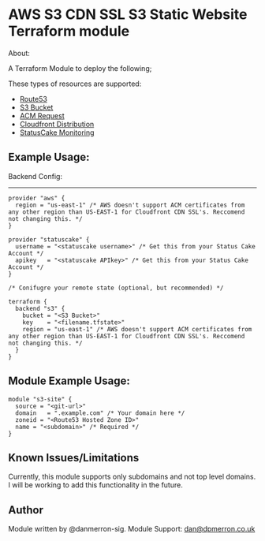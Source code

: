 AWS S3 CDN SSL S3 Static Website Terraform module
================================================

About:

A Terraform Module to deploy the following; 

These types of resources are supported:

* [Route53](https://www.terraform.io/docs/providers/aws/r/route53_record.html)
* [S3 Bucket](https://www.terraform.io/docs/providers/aws/r/s3_bucket.html)
* [ACM Request](https://www.terraform.io/docs/providers/aws/d/acm_certificate.html)
* [Cloudfront Distribution](https://www.terraform.io/docs/providers/aws/r/cloudfront_distribution.html) 
* [StatusCake Monitoring](https://www.terraform.io/docs/providers/statuscake/index.html)


Example Usage:
------------------------

Backend Config: 
- - - - - - - - 

```
provider "aws" {
  region = "us-east-1" /* AWS doesn't support ACM certificates from any other region than US-EAST-1 for Cloudfront CDN SSL's. Reccomend not changing this. */
}

provider "statuscake" {
  username = "<statuscake username>" /* Get this from your Status Cake Account */
  apikey   = "<statuscake APIkey>" /* Get this from your Status Cake Account */
}

/* Conifugre your remote state (optional, but recommended) */

terraform {
  backend "s3" {
    bucket = "<S3 Bucket>"
    key    = "<filename.tfstate>"
    region = "us-east-1" /* AWS doesn't support ACM certificates from any other region than US-EAST-1 for Cloudfront CDN SSL's. Reccomend not changing this. */
  }
}

```

Module Example Usage: 
------------------------

```
module "s3-site" {
  source = "<git-url>"
  domain   = ".example.com" /* Your domain here */
  zoneid = "<Route53 Hosted Zone ID>" 
  name = "<subdomain>" /* Required */
}

```

Known Issues/Limitations
------------------------

Currently, this module supports only subdomains and not top level domains. I will be working to add this functionality in the future.

Author
------------------------

Module written by @danmerron-sig.
Module Support: dan@dpmerron.co.uk
